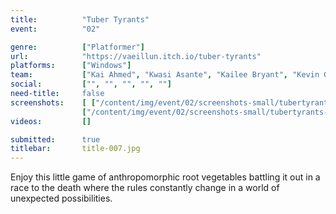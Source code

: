 ```yaml
---
title:          "Tuber Tyrants"
event:          "02"

genre:          ["Platformer"]
url:            "https://vaeillun.itch.io/tuber-tyrants"
platforms:      ["Windows"]
team:           ["Kai Ahmed", "Kwasi Asante", "Kailee Bryant", "Kevin Garland", "Peter Tran"]
social:         ["", "", "", "", ""]
need-title:     false
screenshots:    [ ["/content/img/event/02/screenshots-small/tubertyrants-000.jpg", "/content/img/event/02/screenshots/tubertyrants-000.jpg"],
                ["/content/img/event/02/screenshots-small/tubertyrants-001.jpg", "/content/img/event/02/screenshots/tubertyrants-001.jpg"] ]
videos:         []

submitted:      true
titlebar:       title-007.jpg
---
```

Enjoy this little game of anthropomorphic root vegetables battling it out in a race to the death where the rules constantly change in a world of unexpected possibilities.